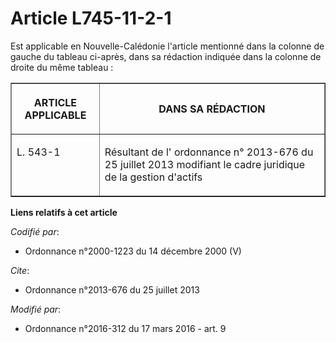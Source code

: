 # Article L745-11-2-1

Est applicable en Nouvelle-Calédonie l'article mentionné dans la colonne de gauche du tableau ci-après, dans sa rédaction
indiquée dans la colonne de droite du même tableau : 

<table border="1">
  <tbody>
    <tr>
      <th>

ARTICLE APPLICABLE 

</th>
      <th>

DANS SA RÉDACTION 

</th>
    </tr>
    <tr>
      <td valign="top" align="left">

L. 543-1 

</td>
      <td valign="top" align="left">

Résultant de l'
ordonnance n° 2013-676 du 25 juillet 2013
modifiant le cadre juridique de la gestion d'actifs 

</td>
    </tr>
  </tbody>
</table>

**Liens relatifs à cet article**

_Codifié par_:

  - Ordonnance n°2000-1223 du 14 décembre 2000 (V)

_Cite_:

  - Ordonnance n°2013-676 du 25 juillet 2013

_Modifié par_:

  - Ordonnance n°2016-312 du 17 mars 2016 - art. 9
